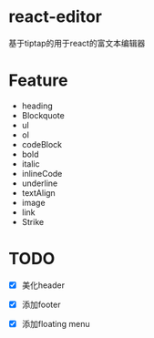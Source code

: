 # react-editor
基于tiptap的用于react的富文本编辑器



# Feature

- heading
- Blockquote
- ul
- ol
- codeBlock
- bold
- italic
- inlineCode
- underline
- textAlign
- image
- link
- Strike

# TODO
- [x] 美化header
- [x] 添加footer
- [x] 添加floating menu

